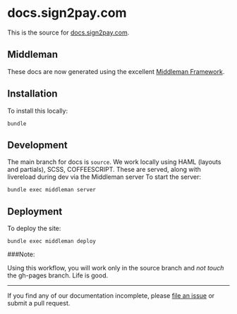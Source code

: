 # docs.sign2pay.com

This is the source for [docs.sign2pay.com](http://docs.sign2pay.com).


## Middleman

These docs are now generated using the excellent [Middleman Framework](https://middlemanapp.com).

## Installation

To install this locally:

```
bundle
```

## Development

The main branch for docs is ```source```.  We work locally using HAML (layouts and partials), SCSS, COFFEESCRIPT. These are served, along with livereload during dev via the Middleman server To start the server:

```
bundle exec middleman server
```

## Deployment

To deploy the site:

```
bundle exec middleman deploy
```

###Note:

Using this workflow, you will work only in the source branch and *not touch* the gh-pages branch. Life is good.

***


If you find any of our documentation incomplete, please [file an issue](https://github.com/Sign2Pay/docs/issues) or submit a pull request.